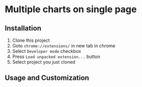 # Multiple charts on single page

## Installation
1. Clone this project
2. Goto `chrome://extensions/` in new tab in chrome
3. Select `Developer mode` checkbox
4. Press `Load unpacked extension...` button
5. Select project you just cloned

## Usage and Customization
